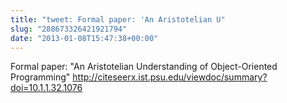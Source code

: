 ```yaml
---
title: "tweet: Formal paper: 'An Aristotelian U"
slug: "288673326421921794"
date: "2013-01-08T15:47:38+00:00"
---
```

Formal paper: "An Aristotelian Understanding of Object-Oriented Programming" http://citeseerx.ist.psu.edu/viewdoc/summary?doi=10.1.1.32.1076